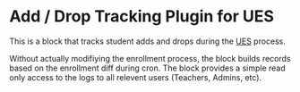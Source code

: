# Add / Drop Tracking Plugin for UES

This is a block that tracks student adds and drops during the [UES] process.

Without actually modifiying the enrollment process, the block builds records
based on the enrollment diff during cron. The block provides a simple read only
access to the logs to all relevent users (Teachers, Admins, etc).

[UES]: https://github.com/lsuits/ues
